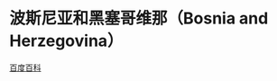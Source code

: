 # 波斯尼亚和黑塞哥维那（Bosnia and Herzegovina）

[百度百科](https://baike.baidu.com/item/%E6%B3%A2%E6%96%AF%E5%B0%BC%E4%BA%9A%E5%92%8C%E9%BB%91%E5%A1%9E%E5%93%A5%E7%BB%B4%E9%82%A3/737089)

